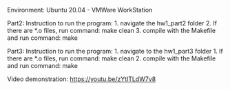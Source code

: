 Environment: Ubuntu 20.04 - VMWare WorkStation

Part2:
Instruction to run the program:
    1. navigate the hw1_part2 folder
    2. If there are *.o files, run command: make clean
    3. compile with the Makefile and run command: make

Part3:
Instruction to run the program:
    1. navigate to the hw1_part3 folder
    1. If there are *.o files, run command: make clean
    2. compile with the Makefile and run command: make

Video demonstration: https://youtu.be/zYtlTLdW7v8
